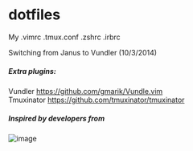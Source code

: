 dotfiles
========

My .vimrc .tmux.conf .zshrc .irbrc

Switching from Janus to Vundler (10/3/2014)

##### Extra plugins:

Vundler
https://github.com/gmarik/Vundle.vim<br />
Tmuxinator
https://github.com/tmuxinator/tmuxinator


##### Inspired by developers from


![image](https://camo.githubusercontent.com/23e90466577ec68e58aa328113e15b756cd0c946/687474703a2f2f74686f75676874626f742e636f6d2f696d616765732f746d2f6c6f676f2e706e67)
